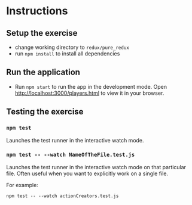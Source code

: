 # Instructions

## Setup the exercise

- change working directory to `redux/pure_redux`
- run `npm install` to install all dependencies

## Run the application

- Run `npm start` to run the app in the development mode. Open
  [http://localhost:3000/players.html](http://localhost:3000/players.html)
  to view it in your browser.

## Testing the exercise

### `npm test`

Launches the test runner in the interactive watch mode.

### `npm test -- --watch NameOfTheFile.test.js`

Launches the test runner in the interactive watch mode on that particular file.
Often useful when you want to explicitly work on a single file.

For example:

```
npm test -- --watch actionCreators.test.js
```
